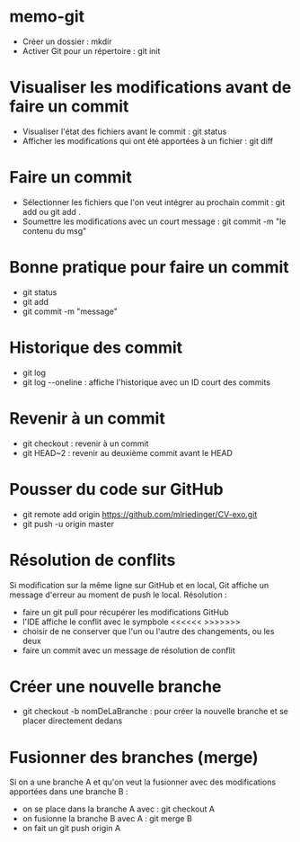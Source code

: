 # memo-git

* Créer un dossier : mkdir
* Activer Git pour un répertoire : git init

# Visualiser les modifications avant de faire un commit

* Visualiser l'état des fichiers avant le commit : git status
* Afficher les modifications qui ont été apportées à un fichier : git diff

# Faire un commit

* Sélectionner les fichiers que l'on veut intégrer au prochain commit : git add <FILENAME> ou git add .
* Soumettre les modifications avec un court message : git commit -m "le contenu du msg"

# Bonne pratique pour faire un commit

* git status
* git add <FILENAME>
* git commit -m "message"

# Historique des commit
* git log
* git log --oneline : affiche l'historique avec un ID court des commits

# Revenir à un commit
* git checkout <IDduCommit> : revenir à un commit
* git HEAD~2 : revenir au deuxième commit avant le HEAD

# Pousser du code sur GitHub
* git remote add origin https://github.com/mlriedinger/CV-exo.git
* git push -u origin master

# Résolution de conflits
Si modification sur la même ligne sur GitHub et en local, Git affiche un message d'erreur au moment de push le local. 
Résolution : 
* faire un git pull pour récupérer les modifications GitHub
* l'IDE affiche le conflit avec le sympbole <<<<<< >>>>>>> 
* choisir de ne conserver que l'un ou l'autre des changements, ou les deux
* faire un commit avec un message de résolution de conflit

# Créer une nouvelle branche
* git checkout -b nomDeLaBranche : pour créer la nouvelle branche et se placer directement dedans

# Fusionner des branches (merge)
Si on a une branche A et qu'on veut la fusionner avec des modifications apportées dans une branche B :
* on se place dans la branche A avec : git checkout A
* on fusionne la branche B avec A : git merge B
* on fait un git push origin A


